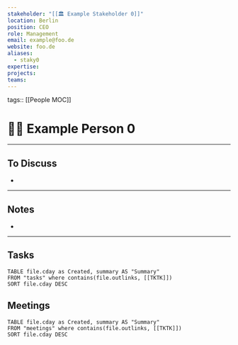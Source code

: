 ```yaml
---
stakeholder: "[[🏛️ Example Stakeholder 0]]"
location: Berlin
position: CEO
role: Management
email: example@foo.de
website: foo.de
aliases:
  - staky0
expertise: 
projects: 
teams:
---
```

tags:: [[People MOC]]

# 💁‍♀️ Example Person 0


---
## To Discuss
- 

---
## Notes
- 

---
## Tasks
```dataview
TABLE file.cday as Created, summary AS "Summary"
FROM "tasks" where contains(file.outlinks, [[TKTK]])
SORT file.cday DESC
```
## Meetings
```dataview
TABLE file.cday as Created, summary AS "Summary"
FROM "meetings" where contains(file.outlinks, [[TKTK]])
SORT file.cday DESC
```
